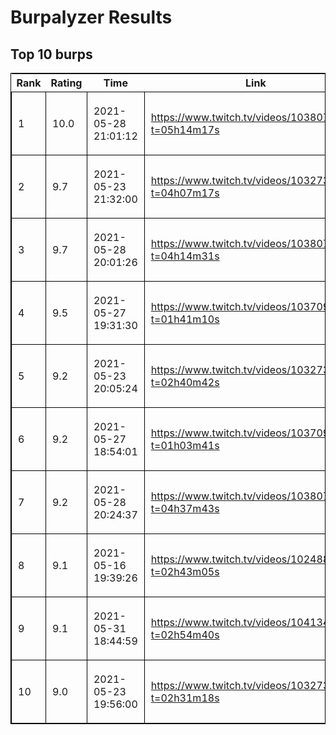 <html><head><title>Burpalyzer Results</title><style>
        table{
        border-collapse:collapse;
        border:1px solid black;
        }
        table td{
        border:1px solid black;
        padding: 10px
        }
    </style></head><body><h1>Burpalyzer Results</h1><h2>Top 10 burps</h2><table><tr><th>Rank</th><th>Rating</th><th>Time</th><th>Link</th><th>ID</th></tr><tr><td>1</td><td>10.0</td><td>2021-05-28 21:01:12</td><td><a href="https://www.twitch.tv/videos/1038071439?t=05h14m17s">https://www.twitch.tv/videos/1038071439?t=05h14m17s</a></td><td>599a9667-a9e7-46ca-b0d2-7be8a3bc5eb6</td></tr><tr><td>2</td><td> 9.7</td><td>2021-05-23 21:32:00</td><td><a href="https://www.twitch.tv/videos/1032738572?t=04h07m17s">https://www.twitch.tv/videos/1032738572?t=04h07m17s</a></td><td>23b151b7-8cdf-4b00-a278-008191c890c8</td></tr><tr><td>3</td><td> 9.7</td><td>2021-05-28 20:01:26</td><td><a href="https://www.twitch.tv/videos/1038071439?t=04h14m31s">https://www.twitch.tv/videos/1038071439?t=04h14m31s</a></td><td>04685108-5198-4a2a-9387-ee42b841b947</td></tr><tr><td>4</td><td> 9.5</td><td>2021-05-27 19:31:30</td><td><a href="https://www.twitch.tv/videos/1037094150?t=01h41m10s">https://www.twitch.tv/videos/1037094150?t=01h41m10s</a></td><td>e20793aa-25cd-4aef-b1fd-4cdf65cff732</td></tr><tr><td>5</td><td> 9.2</td><td>2021-05-23 20:05:24</td><td><a href="https://www.twitch.tv/videos/1032738572?t=02h40m42s">https://www.twitch.tv/videos/1032738572?t=02h40m42s</a></td><td>d81800f3-307c-45d0-b117-f2e14d9bfa81</td></tr><tr><td>6</td><td> 9.2</td><td>2021-05-27 18:54:01</td><td><a href="https://www.twitch.tv/videos/1037094150?t=01h03m41s">https://www.twitch.tv/videos/1037094150?t=01h03m41s</a></td><td>44fb4868-b41b-4ea7-bc92-63aab4532f4c</td></tr><tr><td>7</td><td> 9.2</td><td>2021-05-28 20:24:37</td><td><a href="https://www.twitch.tv/videos/1038071439?t=04h37m43s">https://www.twitch.tv/videos/1038071439?t=04h37m43s</a></td><td>73b93360-2f93-40c3-96bb-801e534637e5</td></tr><tr><td>8</td><td> 9.1</td><td>2021-05-16 19:39:26</td><td><a href="https://www.twitch.tv/videos/1024883866?t=02h43m05s">https://www.twitch.tv/videos/1024883866?t=02h43m05s</a></td><td>1d61a9ca-1838-4c46-a746-37a0df1007b7</td></tr><tr><td>9</td><td> 9.1</td><td>2021-05-31 18:44:59</td><td><a href="https://www.twitch.tv/videos/1041348903?t=02h54m40s">https://www.twitch.tv/videos/1041348903?t=02h54m40s</a></td><td>8cfef1ce-83b6-4900-8649-58b04f27bc82</td></tr><tr><td>10</td><td> 9.0</td><td>2021-05-23 19:56:00</td><td><a href="https://www.twitch.tv/videos/1032738572?t=02h31m18s">https://www.twitch.tv/videos/1032738572?t=02h31m18s</a></td><td>17089c9b-b09a-4fac-9070-bae6d77897de</td></tr></table></body></html>
